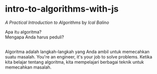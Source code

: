 # intro-to-algorithms-with-js

_A Practical Introduction to Algorithms_ by _Ical Balino_

Apa itu algoritma? <br>
Mengapa Anda harus peduli? <br>

<br> Algoritma adalah langkah-langkah yang Anda ambil untuk memecahkan suatu masalah. You're an engineer, it's your job to solve problems. Ketika kita belajar tentang algoritma, kita mempelajari berbagai teknik untuk memecahkan masalah.

